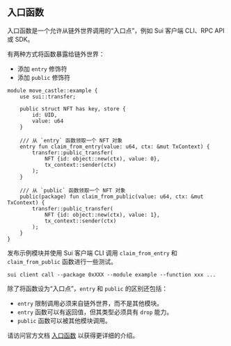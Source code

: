 ## 入口函数

入口函数是一个允许从链外世界调用的“入口点”，例如 Sui 客户端 CLI、RPC API 或 SDK。

有两种方式将函数暴露给链外世界：

- 添加 `entry` 修饰符
- 添加 `public` 修饰符

```move
module move_castle::example {
    use sui::transfer;
    
    public struct NFT has key, store {
        id: UID,
        value: u64
    }
    
    /// 从 `entry` 函数领取一个 NFT 对象
    entry fun claim_from_entry(value: u64, ctx: &mut TxContext) {
        transfer::public_transfer(
            NFT {id: object::new(ctx), value: 0},
            tx_context::sender(ctx)
        );
    }
    
    /// 从 `public` 函数领取一个 NFT 对象
    public(package) fun claim_from_public(value: u64, ctx: &mut TxContext) {
        transfer::public_transfer(
            NFT {id: object::new(ctx), value: 1},
            tx_context::sender(ctx)
        );
    }
}
```

发布示例模块并使用 Sui 客户端 CLI 调用 `claim_from_entry` 和 `claim_from_public` 函数进行一些测试。

```
sui client call --package 0xXXX --module example --function xxx ...
```

除了将函数设为“入口点”，`entry` 和 `public` 的区别还包括：

- `entry` 限制调用必须来自链外世界，而不是其他模块。
- `entry` 函数可以有返回值，但其类型必须具有 `drop` 能力。
- `public` 函数可以被其他模块调用。

请访问官方文档 [入口函数](https://docs.sui.io/concepts/sui-move-concepts/entry-functions) 以获得更详细的介绍。